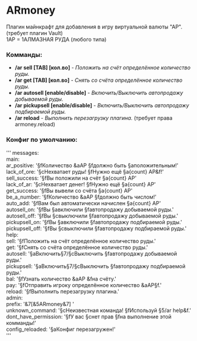 # ARmoney
Плагин майнкрафт для добавления в игру виртуальной валюты "АР". (требует плагин Vault)  
1АР = 1АЛМАЗНАЯ РУДА (любого типа)

### Комманды:
* __/ar sell [TAB] [кол.во]__ - _Положить на счёт определённое количество руды._
* __/ar get [TAB] [кол.во]__ - _Снять со счёта определённое количество руды._
* __/ar autosell [enable/disable]__ - _Включить/Выключить автопродажу добываемой руды._
* __/ar pickupsell [enable/disable]__ - _Включить/Выключить автопродажу подбираемой руды._
* __/ar reload__ - _Выполнить перезагрузку плагина._ (требует права armoney.reload)

### Конфиг по умолчанию:
'''
messages:  
   main:  
      ar_positive: '§fКоличество &aАР §fдолжно быть §aположительным!'  
      lack_of_ore: '§cНехватает руды! §fНужно ещё §a{count} АР&f!'  
      sell_success: '§fВы положили на счёт §a{count} АР'  
      lack_of_ar: '§cНехватает денег! §fНужно ещё §a{count} АР'  
      get_success: '§fВы вывели со счёта §a{count} АР'  
      be_a_number: '§fКоличество &aАР §fдолжно быть числом!'  
      auto_add: '§fВам был автоматически начислен §a{count} АР'  
      autosell_on: '§fВы §aвключили §fавтопродажу добываемой руды.'  
      autosell_off: '§fВы §cвыключили §fавтопродажу добываемой руды.'  
      pickupsell_on: '§fВы §aвключили §fавтопродажу подбираемой руды.'  
      pickupsell_off: '§fВы §cвыключили §fавтопродажу подбираемой руды.'  
   help:  
      sell: '§fПоложить на счёт определённое количество руды.'  
      get: '§fСнять со счёта определённое количество руды.'  
      autosell: '§aВключить§7/§cВыключить §fавтопродажу добываемой руды.'  
      pickupsell: '§aВключить§7/§cВыключить §fавтопродажу подбираемой руды.'  
      bal: '§fУзнать количество &aАР &fна счёту.'  
      pay: '§fОтправить игроку определённое количество &aАР§f.'  
      reload: '§fВыполнить перезагрузку плагина.'  
   admin:  
      prefix: '&7[&5ARmoney&7] '  
      unknown_command: '§cНеизвестная команда! §fИспользуй §5/ar help&f.'  
      dont_have_permission: '§fУ вас §cнет прав §fна выполнение этой комманды!'  
      config_reloaded: '§aКонфиг перезагружен!'  
'''
